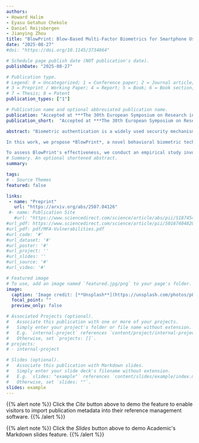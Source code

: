 ```yaml
---
authors:
- Howard Halim
- Eyasu Getahun Chekole
- Daniel Reijsbergen 
- Jianying Zhou
title: "BlowPrint: Blow-Based Multi-Factor Biometrics for Smartphone User Authentication"
date: "2025-08-27"
#doi: "https://doi.org/10.1145/3734864"

# Schedule page publish date (NOT publication's date).
publishDate: "2025-08-27"

# Publication type.
# Legend: 0 = Uncategorized; 1 = Conference paper; 2 = Journal article;
# 3 = Preprint / Working Paper; 4 = Report; 5 = Book; 6 = Book section;
# 7 = Thesis; 8 = Patent
publication_types: ["1"]

# Publication name and optional abbreviated publication name.
publication: "Accepted at ***The 30th European Symposium on Research in Computer Security (ESORICS'25)***, Springer"
publication_short:  "Accepted at ***The 30th European Symposium on Research in Computer Security (ESORICS'25)***, Springer"

abstract: "Biometric authentication is a widely used security mechanism that leverages unique physiological or behavioral characteristics to authenticate users. In multi-factor biometrics (MFB), multiple biometric modalities, e.g.,  physiological and behavioral biometrics, are integrated to mitigate the limitations inherent in single-factor biometric systems. The primary research challenge within MFB lies in identifying novel behavioral techniques capable of meeting critical criteria, including high accuracy, high usability,  non-invasiveness, resilience against spoofing and other known attacks, and low use of computational resources. Despite ongoing advancements, current behavioral biometric techniques often fall short of fulfilling one or more of these requirements. <br/><br/> 

In this work, we propose *BlowPrint*, a novel behavioral biometric technique that allows us to authenticate users based on their phone blowing behaviors. In brief, we assume that the way users blow on a phone screen can produce distinctive acoustic patterns, which can serve as a unique behavioral biometric identifier for effective user identification or authentication. The acoustic features of blowing, such as differences in pattern, intensity, frequency, and timing, are unique to each person, making this technique highly accurate, non-invasive, and exceedingly robust against spoofing and other attacks. Moreover, it can be concurrently performed and seamlessly integrated with other physiological techniques, such as facial recognition, thereby enhancing usability. <br/><br/>

To assess BlowPrint's effectiveness, we conduct an empirical study involving 50 participants from whom we collect blow-acoustic and facial feature data in both sitting and standing modes. Subsequently, we compute the similarity scores of the blow-acoustic data using various time-series similarity algorithms, while we use a pretrained FaceNet-512 model for the facial recognition features. Finally, we combine the similarity scores of the two modalities through score-level fusion and compute the accuracy using a machine learning-based classifier. As a result, the proposed method demonstrates an accuracy of 99.35% for blow acoustics, 99.96% for facial recognition, and 99.82% for the combined approach. The experimental results demonstrate BlowPrint's high effectiveness in terms of authentication accuracy, spoofing attack resilience, usability, non-invasiveness, and other aspects."
# Summary. An optional shortened abstract.
summary: 

tags:
# - Source Themes
featured: false

links:
 - name: "Preprint"
   url: "https://arxiv.org/abs/2507.04126"
 #- name: Publication Site
   #url: "https://www.sciencedirect.com/science/article/abs/pii/S1874548221000238"
#url_pdf: https://www.sciencedirect.com/science/article/pii/S0167404820301061
#url_pdf: pdf/MFA-Vulnerabilities.pdf
#url_code: '#'
#url_dataset: '#'
#url_poster: '#'
#url_project: ''
#url_slides: ''
#url_source: '#'
#url_video: '#'

# Featured image
# To use, add an image named `featured.jpg/png` to your page's folder. 
image:
  caption: 'Image credit: [**Unsplash**](https://unsplash.com/photos/pLCdAaMFLTE)'
  focal_point: ""
  preview_only: false

# Associated Projects (optional).
#   Associate this publication with one or more of your projects.
#   Simply enter your project's folder or file name without extension.
#   E.g. `internal-project` references `content/project/internal-project/index.md`.
#   Otherwise, set `projects: []`.
# projects:
# - internal-project

# Slides (optional).
#   Associate this publication with Markdown slides.
#   Simply enter your slide deck's filename without extension.
#   E.g. `slides: "example"` references `content/slides/example/index.md`.
#   Otherwise, set `slides: ""`.
slides: example
---
```


{{% alert note %}}
Click the *Cite* button above to demo the feature to enable visitors to import publication metadata into their reference management software.
{{% /alert %}}

{{% alert note %}}
Click the *Slides* button above to demo Academic's Markdown slides feature.
{{% /alert %}}
